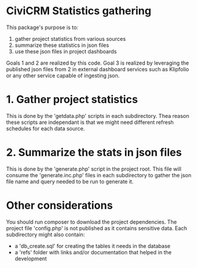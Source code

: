 # CiviCRM Statistics gathering

This package's purpose is to:
  1. gather project statistics from various sources
  2. summarize these statistics in json files
  3. use these json files in project dashboards

Goals 1 and 2 are realized by this code. Goal 3 is realized by leveraging the published json files from 2
 in external dashboard services such as Klipfolio or any other service capable of ingesting json.

# 1. Gather project statistics
This is done by the 'getdata.php' scripts in each subdirectory. Thea reason these scripts are independant is that we
might need different refresh schedules for each data source.

# 2. Summarize the stats in json files
This is done by the 'generate.php' script in the project root. This file will consume the 'generate.inc.php' files in
 each subdirectory to gather the json file name and query needed to be run to generate it.

# Other considerations
You should run composer to download the project dependencies.
The project file 'config.php' is not published as it contains sensitive data.
Each subdirectory might also contain:
 - a 'db_create.sql' for creating the tables it needs in the database
 - a 'refs' folder with links and/or documentation that helped in the development